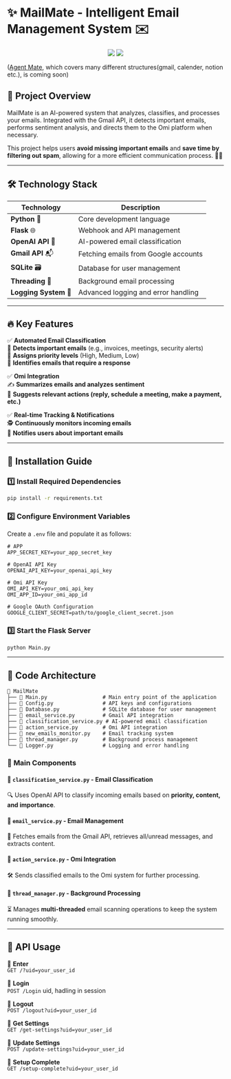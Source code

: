 # ✨ MailMate - Intelligent Email Management System ✉️
<p align="center">
  <a href="https://github.com/BasedHardware/omi"><img src="https://img.shields.io/badge/OMI%20Github-brightgreen.svg?style=for-the-badge&colorA=000000&colorB=ffffff"></a>
  <a href="https://docs.omi.me/docs/developer/apps/IntegrationActions"><img src="https://img.shields.io/badge/Integrations%20Actions%20Docs-brightgreen.svg?style=for-the-badge&colorA=000000&colorB=ffffff"></a>
</p>

([Agent Mate](https://github.com/ibrahimAlbyrk/AgentMate), which covers many different structures(gmail, calender, notion etc.), is coming soon)
## 🚀 Project Overview

MailMate is an AI-powered system that analyzes, classifies, and processes your emails. Integrated with the Gmail API, it detects important emails, performs sentiment analysis, and directs them to the Omi platform when necessary.

This project helps users **avoid missing important emails** and **save time by filtering out spam**, allowing for a more efficient communication process. 📩✨

---

## 🛠️ Technology Stack

| Technology | Description |
|------------|------------|
| **Python** 🐍 | Core development language |
| **Flask** 🌐 | Webhook and API management |
| **OpenAI API** 🤖 | AI-powered email classification |
| **Gmail API** 📬 | Fetching emails from Google accounts |
| **SQLite** 🗃️ | Database for user management |
| **Threading** 🔄 | Background email processing |
| **Logging System** 📜 | Advanced logging and error handling |

---

## 🔥 Key Features

✅ **Automated Email Classification**  
📌 **Detects important emails** (e.g., invoices, meetings, security alerts)  
🚨 **Assigns priority levels** (High, Medium, Low)  
📧 **Identifies emails that require a response**  

✅ **Omi Integration**  
✍️ **Summarizes emails and analyzes sentiment**  
🔗 **Suggests relevant actions (reply, schedule a meeting, make a payment, etc.)**  

✅ **Real-time Tracking & Notifications**  
🕵️ **Continuously monitors incoming emails**  
🔔 **Notifies users about important emails**  

---

## 📌 Installation Guide

### 1️⃣ Install Required Dependencies

```sh
pip install -r requirements.txt
```

### 2️⃣ Configure Environment Variables

Create a `.env` file and populate it as follows:

```env
# APP
APP_SECRET_KEY=your_app_secret_key

# OpenAI API Key
OPENAI_API_KEY=your_openai_api_key

# Omi API Key
OMI_API_KEY=your_omi_api_key
OMI_APP_ID=your_omi_app_id

# Google OAuth Configuration
GOOGLE_CLIENT_SECRET=path/to/google_client_secret.json
```

### 3️⃣ Start the Flask Server

```sh
python Main.py
```

---

## 📜 Code Architecture

```
📂 MailMate
├── 📜 Main.py                  # Main entry point of the application
├── 📜 Config.py                # API keys and configurations
├── 📜 Database.py              # SQLite database for user management
├── 📜 email_service.py         # Gmail API integration
├── 📜 classification_service.py # AI-powered email classification
├── 📜 action_service.py        # Omi API integration
├── 📜 new_emails_monitor.py    # Email tracking system
├── 📜 thread_manager.py        # Background process management
└── 📜 Logger.py                # Logging and error handling
```

### 🔹 **Main Components**

#### 📍 `classification_service.py` - **Email Classification**  
🔍 Uses OpenAI API to classify incoming emails based on **priority, content, and importance**.

#### 📍 `email_service.py` - **Email Management**  
📨 Fetches emails from the Gmail API, retrieves all/unread messages, and extracts content.

#### 📍 `action_service.py` - **Omi Integration**  
🛠️ Sends classified emails to the Omi system for further processing.

#### 📍 `thread_manager.py` - **Background Processing**  
⏳ Manages **multi-threaded** email scanning operations to keep the system running smoothly.

---

## 📌 API Usage

📍 **Enter**  
`GET /?uid=your_user_id`

📍 **Login**  
`POST /Login` uid, hadling in session

📍 **Logout**  
`POST /logout?uid=your_user_id`

📍 **Get Settings**  
`GET /get-settings?uid=your_user_id`

📍 **Update Settings**  
`POST /update-settings?uid=your_user_id`

📍 **Setup Complete**  
`GET /setup-complete?uid=your_user_id`
